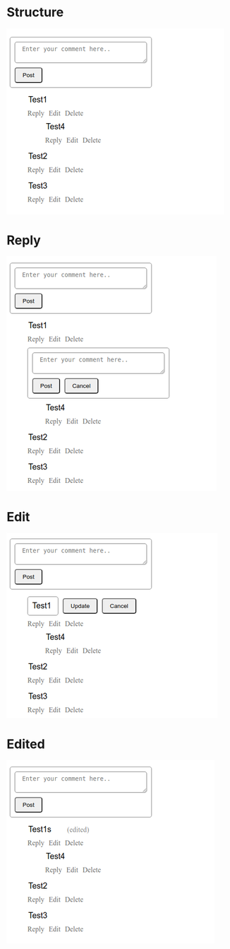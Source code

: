 # Structure
![Structure](./Structure.png)

# Reply
![Reply](./Reply.png)

# Edit
![Edit](./Edit.png)

# Edited
![Edited](./Edited.png)
